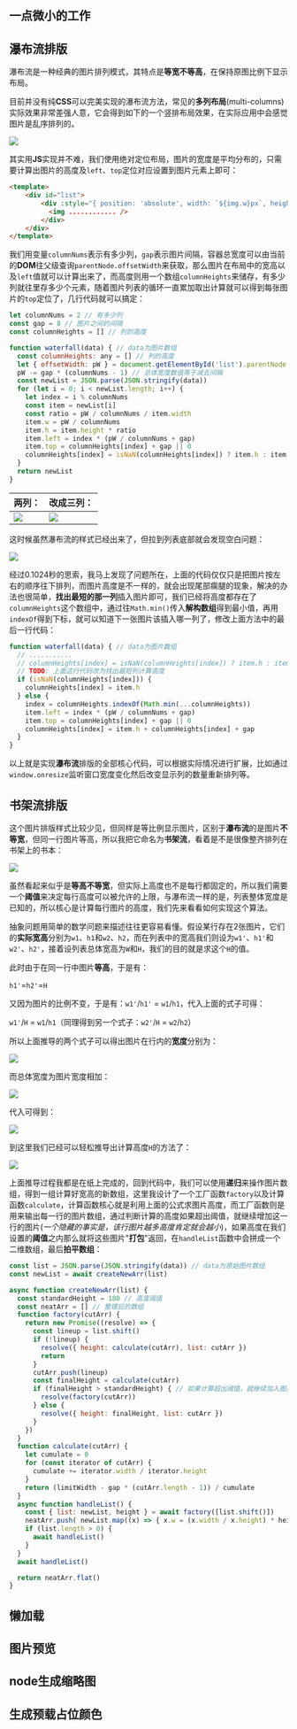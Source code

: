 
## 一点微小的工作



## 瀑布流排版

瀑布流是一种经典的图片排列模式，其特点是**等宽不等高**，在保持原图比例下显示布局。

目前并没有纯**CSS**可以完美实现的瀑布流方法，常见的**多列布局**(multi-columns)实际效果非常差强人意，它会得到如下的一个竖排布局效果，在实际应用中会感觉图片是乱序排列的。

![](../images/0.2810012945735676.png)

其实用**JS**实现并不难，我们使用绝对定位布局，图片的宽度是平均分布的，只需要计算出图片的高度及`left`、`top`定位对应设置到图片元素上即可：

```html
<template>
    <div id="list">
        <div :style="{ position: 'absolute', width: `${img.w}px`, height: `${img.h}px`, left: `${img.left}px`, top: `${img.top}px` }" v-for="(img, i) in list" :index="i" :key="'img' + i">
          <img ............ />
        </div>
    </div>
</template>
```

我们用变量`columnNums`表示有多少列，`gap`表示图片间隔，容器总宽度可以由当前的**DOM**往父级查询`parentNode.offsetWidth`来获取，那么图片在布局中的宽高以及`left`值就可以计算出来了，而高度则用一个数组`columnHeights`来储存，有多少列就往里存多少个元素，随着图片列表的循环一直累加取出计算就可以得到每张图片的`top`定位了，几行代码就可以搞定：

```js
let columnNums = 2 // 有多少列
const gap = 8 // 图片之间的间隔
const columnHeights = [] // 列的高度

function waterfall(data) { // data为图片数组
  const columnHeights: any = [] // 列的高度
  let { offsetWidth: pW } = document.getElementById('list').parentNode.offsetWidth
  pW -= gap * (columnNums - 1) // 总体宽度数值等于减去间隔
  const newList = JSON.parse(JSON.stringify(data))
  for (let i = 0; i < newList.length; i++) {
    let index = i % columnNums
    const item = newList[i]
    const ratio = pW / columnNums / item.width
    item.w = pW / columnNums
    item.h = item.height * ratio
    item.left = index * (pW / columnNums + gap)
    item.top = columnHeights[index] + gap || 0
    columnHeights[index] = isNaN(columnHeights[index]) ? item.h : item.h + columnHeights[index] + gap
  }
  return newList
}
```

| 两列： | 改成三列： |
| --- | --- |
| ![](../images/0.9444765612071566.png) | ![](../images/0.8661529326835606.png) |

这时候虽然瀑布流的样式已经出来了，但拉到列表底部就会发现空白问题：

![](../images/0.5087477780331877.png)

经过0.1024秒的思索，我马上发现了问题所在，上面的代码仅仅只是把图片按左右的顺序往下排列，而图片高度是不一样的，就会出现尾部瘸腿的现象，解决的办法也很简单，**找出最短的那一列**插入图片即可，我们已经将高度都存在了`columnHeights`这个数组中，通过往`Math.min()`传入**解构数组**得到最小值，再用`indexOf`得到下标，就可以知道下一张图片该插入哪一列了，修改上面方法中的最后一行代码：

```js
function waterfall(data) { // data为图片数组
  // ...........
  // columnHeights[index] = isNaN(columnHeights[index]) ? item.h : item.h + columnHeights[index] + gap
  // TODO: 上面这行代码改为找出最短列计算高度
  if (isNaN(columnHeights[index])) {
    columnHeights[index] = item.h
  } else {
    index = columnHeights.indexOf(Math.min(...columnHeights))
    item.left = index * (pW / columnNums + gap)
    item.top = columnHeights[index] + gap || 0
    columnHeights[index] = item.h + columnHeights[index] + gap
  }
}
```

以上就是实现**瀑布流**排版的全部核心代码，可以根据实际情况进行扩展，比如通过`window.onresize`监听窗口宽度变化然后改变显示列的数量重新排列等。

## 书架流排版

这个图片排版样式比较少见，但同样是等比例显示图片，区别于**瀑布流**的是图片**不等宽**，但同一行图片等高，所以我把它命名为**书架流**，看着是不是很像整齐排列在书架上的书本：

![](../images/0.14729791609720588.png)

虽然看起来似乎是**等高不等宽**，但实际上高度也不是每行都固定的，所以我们需要一个**阈值**来决定每行高度可以被允许的上限，与瀑布流一样的是，列表整体宽度是已知的，所以核心是计算每行图片的高度，我们先来看看如何实现这个算法。

抽象问题用简单的数学问题来描述往往更容易看懂。假设某行存在2张图片，它们的**实际宽高**分别为`w1`、`h1`和`w2`、`h2`，而在列表中的宽高我们则设为`w1'`、`h1'`和`w2'`、`h2'`，接着设列表总体宽高为`W`和`H`，我们的目的就是求这个`H`的值。

此时由于在同一行中图片**等高**，于是有：

`h1'`=`h2'`=`H`

又因为图片的比例不变，于是有：`w1'`/`h1'` = `w1`/`h1`，代入上面的式子可得：

`w1'`/`H` = `w1`/`h1`（同理得到另一个式子：`w2'`/`H` = `w2`/`h2`）

所以上面推导的两个式子可以得出图片在行内的**宽度**分别为：

![](../images/0.9088445081006882.png)

而总体宽度为图片宽度相加：

![](../images/0.12512274140894752.png)

代入可得到：

![](../images/0.5277533590929393.png)

到这里我们已经可以轻松推导出计算高度`H`的方法了：

![](../images/0.08622294367947037.png)

上面推导过程我都是在纸上完成的，回到代码中，我们可以使用**递归**来操作图片数组，得到一组计算好宽高的新数组，这里我设计了一个工厂函数`factory`以及计算函数`calculate`，计算函数核心就是利用上面的公式求图片高度，而工厂函数则是用来输出每一行的图片数组，通过判断计算的高度如果超出阈值，就继续增加这一行的图片(*一个隐藏的事实是，该行图片越多高度肯定就会越小*)，如果高度在我们设置的**阈值**之内那么就将这些图片"**打包**"返回，在`handleList`函数中会拼成一个二维数组，最后**拍平数组**：

```js
const list = JSON.parse(JSON.stringify(data)) // data为原始图片数组
const newList = await createNewArr(list)

async function createNewArr(list) {
  const standardHeight = 180 // 高度阈值
  const neatArr = [] // 整理后的数组
  function factory(cutArr) {
    return new Promise((resolve) => {
      const lineup = list.shift()
      if (!lineup) {
        resolve({ height: calculate(cutArr), list: cutArr })
        return
      }
      cutArr.push(lineup)
      const finalHeight = calculate(cutArr)
      if (finalHeight > standardHeight) { // 如果计算超出阈值，就继续加入图片
        resolve(factory(cutArr))
      } else {
        resolve({ height: finalHeight, list: cutArr })
      }
    })
  }
  function calculate(cutArr) {
    let cumulate = 0
    for (const iterator of cutArr) {
      cumulate += iterator.width / iterator.height
    }
    return (limitWidth - gap * (cutArr.length - 1)) / cumulate
  }
  async function handleList() {
    const { list: newList, height } = await factory([list.shift()])
    neatArr.push( newList.map((x) => { x.w = (x.width / x.height) * height; x.h = height; return x }))
    if (list.length > 0) {
      await handleList()
    }
  }
  await handleList()

  return neatArr.flat()
}
```

## 懒加载
## 图片预览
## node生成缩略图
## 生成预载占位颜色
